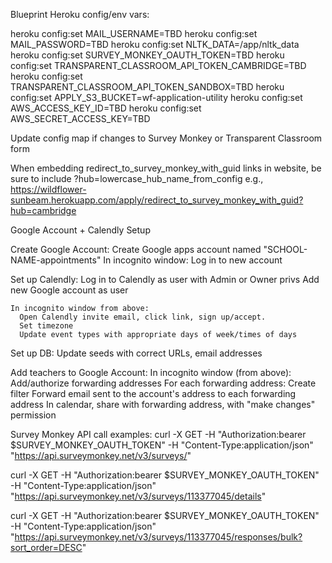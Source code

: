 Blueprint Heroku config/env vars:

  heroku config:set MAIL_USERNAME=TBD
  heroku config:set MAIL_PASSWORD=TBD
  heroku config:set NLTK_DATA=/app/nltk_data
  heroku config:set SURVEY_MONKEY_OAUTH_TOKEN=TBD
  heroku config:set TRANSPARENT_CLASSROOM_API_TOKEN_CAMBRIDGE=TBD
  heroku config:set TRANSPARENT_CLASSROOM_API_TOKEN_SANDBOX=TBD
  heroku config:set APPLY_S3_BUCKET=wf-application-utility
  heroku config:set AWS_ACCESS_KEY_ID=TBD
  heroku config:set AWS_SECRET_ACCESS_KEY=TBD

Update config map if changes to Survey Monkey or Transparent Classroom form

When embedding redirect_to_survey_monkey_with_guid links in website,
  be sure to include ?hub=lowercase_hub_name_from_config
  e.g., https://wildflower-sunbeam.herokuapp.com/apply/redirect_to_survey_monkey_with_guid?hub=cambridge

Google Account + Calendly Setup

  Create Google Account:
    Create Google apps account named "SCHOOL-NAME-appointments"
    In incognito window:
      Log in to new account

  Set up Calendly:
    Log in to Calendly as user with Admin or Owner privs
    Add new Google account as user

    In incognito window from above:
      Open Calendly invite email, click link, sign up/accept.
      Set timezone
      Update event types with appropriate days of week/times of days

  Set up DB:
    Update seeds with correct URLs, email addresses

  Add teachers to Google Account:
    In incognito window (from above):
      Add/authorize forwarding addresses
      For each forwarding address:
        Create filter
          Forward email sent to the account's address to each forwarding address
      In calendar, share with forwarding address, with "make changes" permission


Survey Monkey API call examples:
  curl -X GET -H "Authorization:bearer $SURVEY_MONKEY_OAUTH_TOKEN" -H "Content-Type:application/json" "https://api.surveymonkey.net/v3/surveys/"

  curl -X GET -H "Authorization:bearer $SURVEY_MONKEY_OAUTH_TOKEN" -H "Content-Type:application/json" "https://api.surveymonkey.net/v3/surveys/113377045/details"

  curl -X GET -H "Authorization:bearer $SURVEY_MONKEY_OAUTH_TOKEN" -H "Content-Type:application/json" "https://api.surveymonkey.net/v3/surveys/113377045/responses/bulk?sort_order=DESC"
